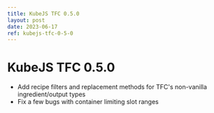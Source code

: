```yaml
---
title: KubeJS TFC 0.5.0
layout: post
date: 2023-06-17
ref: kubejs-tfc-0-5-0
---
```


# KubeJS TFC 0.5.0

- Add recipe filters and replacement methods for TFC's non-vanilla ingredient/output types
- Fix a few bugs with container limiting slot ranges
